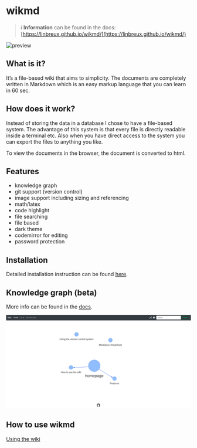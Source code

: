 # wikmd
> :information_source: **Information** can be found in the docs: [https://linbreux.github.io/wikmd/](https://linbreux.github.io/wikmd/)


![preview](static/images/wiki.gif)

## What is it?
It’s a file-based wiki that aims to simplicity. The documents are completely written in Markdown which is an easy markup language that you can learn in 60 sec.

## How does it work?
Instead of storing the data in a database I chose to have a file-based system. The advantage of this system is that every file is directly readable inside a terminal etc. Also when you have direct access to the system you can export the files to anything you like.

To view the documents in the browser, the document is converted to html.

## Features
- knowledge graph
- git support (version control)
- image support including sizing and referencing
- math/latex
- code highlight
- file searching
- file based
- dark theme
- codemirror for editing
- password protection

## Installation

Detailed installation instruction can be found [here](https://linbreux.github.io/wikmd/installation.html).

## Knowledge graph (beta)

More info can be found in the [docs](https://linbreux.github.io/wikmd/knowledge%20graph.html).

![Knowledge graph](static/images/knowledge-graph.png)

## How to use wikmd

[Using the wiki](https://linbreux.github.io/wikmd/Using%20the%20wiki.html)
